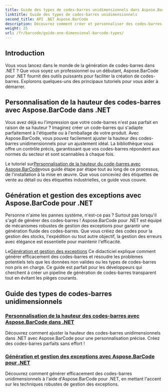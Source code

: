 ```yaml
---
title: Guide des types de codes-barres unidimensionnels dans Aspose.BarCode
linktitle: Guide des types de codes-barres unidimensionnels
second_title: API .NET Aspose.BarCode
description: Découvrez comment créer et personnaliser des codes-barres unidimensionnels dans .NET à l’aide d’Aspose.BarCode, avec des techniques de gestion des exceptions robustes.
weight: 25
url: /fr/barcode/guide-one-dimensional-barcode-types/
---
```

## Introduction

Vous vous lancez dans le monde de la génération de codes-barres dans .NET ? Que vous soyez un professionnel ou un débutant, Aspose.BarCode pour .NET fournit des outils puissants pour faciliter la création de codes-barres. Explorons quelques-uns des principaux tutoriels pour vous aider à démarrer.

## Personnalisation de la hauteur des codes-barres avec Aspose.BarCode dans .NET  

Vous avez déjà eu l'impression que votre code-barres n'est pas parfait en raison de sa hauteur ? Imaginez créer un code-barres qui s'adapte parfaitement à l'étiquette ou à l'emballage de votre produit. Avec Aspose.BarCode, vous pouvez facilement ajuster la hauteur des codes-barres unidimensionnels pour un ajustement idéal. La bibliothèque vous offre un contrôle précis, garantissant que vos codes-barres répondent aux normes du secteur et sont scannables à chaque fois.  

 Le tutoriel sur[Personnalisation de la hauteur du code-barres avec Aspose.BarCode](./customizing-barcode-height/)vous guide étape par étape tout au long de ce processus, de l'installation à la mise en œuvre. Que vous conceviez des étiquettes de vente au détail ou des étiquettes industrielles, ce guide vous couvre.  

## Génération et gestion des exceptions avec Aspose.BarCode pour .NET  

Personne n'aime les pannes système, n'est-ce pas ? Surtout pas lorsqu'il s'agit de générer des codes-barres ! Aspose.BarCode pour .NET est équipé de mécanismes robustes de gestion des exceptions pour garantir une génération fluide des codes-barres. Que vous créiez des codes pour la gestion des stocks, l'expédition ou tout autre objectif, la gestion des erreurs avec élégance est essentielle pour maintenir l'efficacité.  

 Le[Génération et gestion des exceptions](./generation-and-exception-handling/) Ce didacticiel explique comment générer efficacement des codes-barres et résoudre les problèmes potentiels tels que les données non valides ou les types de codes-barres non pris en charge. Ce guide est parfait pour les développeurs qui cherchent à créer un pipeline de génération de codes-barres transparent tout en évitant les pièges courants.  

## Guide des types de codes-barres unidimensionnels
### [Personnalisation de la hauteur des codes-barres avec Aspose.BarCode dans .NET](./customizing-barcode-height/)
Découvrez comment ajuster la hauteur des codes-barres unidimensionnels dans .NET avec Aspose.BarCode pour une personnalisation précise. Créez des codes-barres parfaits sans effort !
### [Génération et gestion des exceptions avec Aspose.BarCode pour .NET](./generation-and-exception-handling/)
Découvrez comment générer efficacement des codes-barres unidimensionnels à l'aide d'Aspose.BarCode pour .NET, en mettant l'accent sur les techniques robustes de gestion des exceptions.